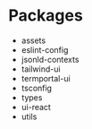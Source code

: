 # Packages

* assets
* eslint-config
* jsonld-contexts
* tailwind-ui
* termportal-ui
* tsconfig
* types
* ui-react
* utils
  